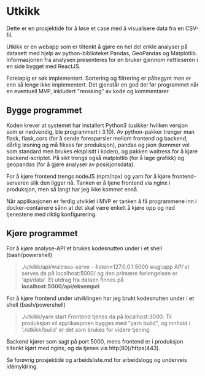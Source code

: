 # Utkikk

Dette er en prosjektidé for å løse et case med å visualisere data fra en CSV-fil.

Utkikk er en webapp som er tiltenkt å gjøre en hel del enkle analyser på datasett med hjelp av python-biblioteket Pandas, GeoPandas og Matplotlib. Informasjonen fra analysen presenteres for en bruker gjennom nettleseren i en side bygget med ReactJS.

Foreløpig er søk implementert. Sortering og filtrering er påbegynt men er enn så lenge ikke implementert.
Det gjenstår en god del før programmet når en eventuell MVP, inkludert "rensking" av kode og kommentarer.

## Bygge programmet
Koden krever at systemet har installert Python3 (usikker hvilken versjon som er nødvendig, ble programmert i 3.10).
Av python-pakker trenger man flask, flask_cors (for å sende forespørsler mellom frontend og backend, dårlig løsning og må fikses før produksjon), pandas og json (kommer vel som standard men brukes eksplisitt i koden), og pakken waitress for å kjøre backend-scriptet. På sikt trengs også matplotlib (for å lage grafikk) og geopandas (for å gjøre analyser av posisjonsdata).

For å kjøre frontend trengs nodeJS (npm/npx) og yarn for å kjøre frontend-serveren slik den ligger nå. Tanken er å tjene frontend via nginx i produksjon, men så langt har jeg ikke kommet ennå.

Når applikasjonen er ferdig utviklet i MVP er tanken å få programmene inn i docker-containere sånn at det skal være enkelt å kjøre opp og ned tjenestene med riktig konfigurering.

## Kjøre programmet
For å kjøre analyse-API'et brukes kodesnutten under i et shell (bash/powershell)
> ./utkikk/api/waitress-serve --listen=127.0.0.1:5000 wsgi:app
API'et serves da på localhost:5000/ og den primære forlengelsen er 'api/data'. Et utdrag fra dataen finnes på **localhost:5000/api/eksempel** 

For å kjøre frontend under utviklingen har jeg brukt kodesnutten under i et shell (bash/powershell)
> ./utkikk/yarn start 
Frontend tjenes da på localhost:3000. Til produksjon vil applikasjonen bygges med "yarn build", og innhold i './utkikk/build' er det som brukes for videre tjening. 

Backend kjører som sagt på port 5000, mens frontend er i produksjon tiltenkt kjørt med nginx, og da tjenes via http(80)/https(443).

Se forøvrig prosjektidé og arbeidsliste.md for arbeidslogg og underveis idémyldring.

